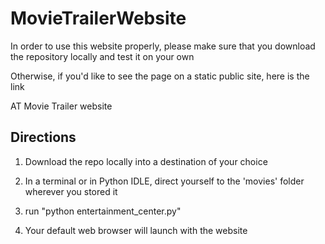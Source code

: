 # MovieTrailerWebsite

In order to use this website properly, please make sure that you download the repository locally and test it on your own

Otherwise, if you'd like to see the page on a static public site, here is the link

AT Movie Trailer website

## Directions

1. Download the repo locally into a destination of your choice

2. In a terminal or in Python IDLE, direct yourself to the 'movies' folder wherever you stored it

3. run "python entertainment_center.py"

4. Your default web browser will launch with the website
